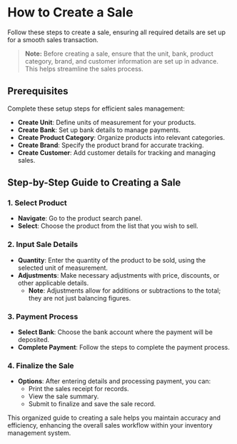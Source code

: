 # How to Create a Sale

Follow these steps to create a sale, ensuring all required details are set up for a smooth sales transaction.

> **Note:** Before creating a sale, ensure that the unit, bank, product category, brand, and customer information are set up in advance. This helps streamline the sales process.

## Prerequisites

Complete these setup steps for efficient sales management:

- **Create Unit**: Define units of measurement for your products.
- **Create Bank**: Set up bank details to manage payments.
- **Create Product Category**: Organize products into relevant categories.
- **Create Brand**: Specify the product brand for accurate tracking.
- **Create Customer**: Add customer details for tracking and managing sales.

## Step-by-Step Guide to Creating a Sale

### 1. Select Product
- **Navigate**: Go to the product search panel.
- **Select**: Choose the product from the list that you wish to sell.

### 2. Input Sale Details
- **Quantity**: Enter the quantity of the product to be sold, using the selected unit of measurement.
- **Adjustments**: Make necessary adjustments with price, discounts, or other applicable details.
    - **Note**: Adjustments allow for additions or subtractions to the total; they are not just balancing figures.

### 3. Payment Process
- **Select Bank**: Choose the bank account where the payment will be deposited.
- **Complete Payment**: Follow the steps to complete the payment process.

### 4. Finalize the Sale
- **Options**: After entering details and processing payment, you can:
    - Print the sales receipt for records.
    - View the sale summary.
    - Submit to finalize and save the sale record.

This organized guide to creating a sale helps you maintain accuracy and efficiency, enhancing the overall sales workflow within your inventory management system.
